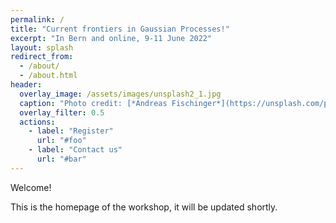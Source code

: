 ```yaml
---
permalink: /
title: "Current frontiers in Gaussian Processes!"
excerpt: "In Bern and online, 9-11 June 2022"
layout: splash
redirect_from: 
  - /about/
  - /about.html
header:
  overlay_image: /assets/images/unsplash2_1.jpg
  caption: "Photo credit: [*Andreas Fischinger*](https://unsplash.com/photos/xosBoKRT0qE)"
  overlay_filter: 0.5
  actions:
    - label: "Register"
      url: "#foo"
    - label: "Contact us"
      url: "#bar"
---
```


Welcome!

This is the homepage of the workshop, it will be updated shortly.
